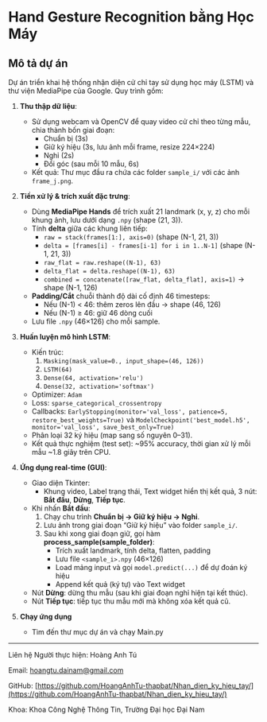 # Hand Gesture Recognition bằng Học Máy

## Mô tả dự án
Dự án triển khai hệ thống nhận diện cử chỉ tay sử dụng học máy (LSTM) và thư viện MediaPipe của Google. Quy trình gồm:

1. **Thu thập dữ liệu**:  
   - Sử dụng webcam và OpenCV để quay video cử chỉ theo từng mẫu, chia thành bốn giai đoạn:  
     - Chuẩn bị (3s)  
     - Giữ ký hiệu (3s, lưu ảnh mỗi frame, resize 224×224)  
     - Nghỉ (2s)  
     - Đổi góc (sau mỗi 10 mẫu, 6s)  
   - Kết quả: Thư mục đầu ra chứa các folder `sample_i/` với các ảnh `frame_j.png`.

2. **Tiền xử lý & trích xuất đặc trưng**:  
   - Dùng **MediaPipe Hands** để trích xuất 21 landmark (x, y, z) cho mỗi khung ảnh, lưu dưới dạng `.npy` (shape (21, 3)).  
   - Tính **delta** giữa các khung liên tiếp:  
     - `raw = stack(frames[1:], axis=0)` (shape (N-1, 21, 3))  
     - `delta = [frames[i] - frames[i-1] for i in 1..N-1]` (shape (N-1, 21, 3))  
     - `raw_flat = raw.reshape((N-1), 63)`  
     - `delta_flat = delta.reshape((N-1), 63)`  
     - `combined = concatenate([raw_flat, delta_flat], axis=1)` → shape (N-1, 126)  
   - **Padding/Cắt** chuỗi thành độ dài cố định 46 timesteps:  
     - Nếu (N-1) < 46: thêm zeros lên đầu → shape (46, 126)  
     - Nếu (N-1) ≥ 46: giữ 46 dòng cuối  
   - Lưu file `.npy` (46×126) cho mỗi sample.

3. **Huấn luyện mô hình LSTM**:  
   - Kiến trúc:  
     1. `Masking(mask_value=0., input_shape=(46, 126))`  
     2. `LSTM(64)`  
     3. `Dense(64, activation='relu')`  
     4. `Dense(32, activation='softmax')`  
   - Optimizer: `Adam`  
   - Loss: `sparse_categorical_crossentropy`  
   - Callbacks: `EarlyStopping(monitor='val_loss', patience=5, restore_best_weights=True)` và `ModelCheckpoint('best_model.h5', monitor='val_loss', save_best_only=True)`  
   - Phân loại 32 ký hiệu (map sang số nguyên 0–31).  
   - Kết quả thực nghiệm (test set): ~95% accuracy, thời gian xử lý mỗi mẫu ~1.8 giây trên CPU.

4. **Ứng dụng real-time (GUI)**:  
   - Giao diện Tkinter:  
     - Khung video, Label trạng thái, Text widget hiển thị kết quả, 3 nút: **Bắt đầu**, **Dừng**, **Tiếp tục**.  
   - Khi nhấn **Bắt đầu**:  
     1. Chạy chu trình **Chuẩn bị → Giữ ký hiệu → Nghỉ**.  
     2. Lưu ảnh trong giai đoạn “Giữ ký hiệu” vào folder `sample_i/`.  
     3. Sau khi xong giai đoạn giữ, gọi hàm **process_sample(sample_folder)**:  
        - Trích xuất landmark, tính delta, flatten, padding  
        - Lưu file `<sample_i>.npy` (46×126)  
        - Load mảng input và gọi `model.predict(...)` để dự đoán ký hiệu  
        - Append kết quả (ký tự) vào Text widget  
   - Nút **Dừng**: dừng thu mẫu (sau khi giai đoạn nghỉ hiện tại kết thúc).  
   - Nút **Tiếp tục**: tiếp tục thu mẫu mới mà không xóa kết quả cũ.



5. **Chạy ứng dụng**
   - Tìm đến thư mục dự án và chạy Main.py
---

Liên hệ
Người thực hiện: Hoàng Anh Tú

Email: hoangtu.dainam@gmail.com

GitHub: [https://github.com/HoangAnhTu-thapbat/Nhan_dien_ky_hieu_tay/](https://github.com/HoangAnhTu-thapbat/Nhan_dien_ky_hieu_tay/)

Khoa: Khoa Công Nghệ Thông Tin, Trường Đại học Đại Nam


